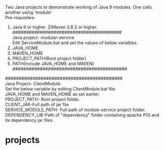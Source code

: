 Two Java projects to demonstrate working of Java 9 modules. One calls another using 'module'  
Pre-requisites- 
1) Java 9 or higher.
2)Maven 3.8.2 or higher.  
########################################  
Java project- modular-service.  
Edit ServiceModule.bat and set the values of below variables.   
1) JAVA_HOME  
2) MAVEN_HOME  
3) PROJECT_PATH(Root project folder)  
4) PATH(Include JAVA_HOME and MAVEN)  
##########################################  

###########################################  
Java Project- ClientModule  
Set the below variable by editing ClientModule.bat file.  
JAVA_HOME and MAVEN_HOME as set earlier.  
PROJECT_PATH- Root project folder.  
CLIENT_JAR-Full path of jar file  
SERVICE_MODULE_PATH- Full path of module-service project folder.  
DEPENDENCY_LIB-Path of "dependency" folder containing apache POI and its dependency jar files.  
# projects
